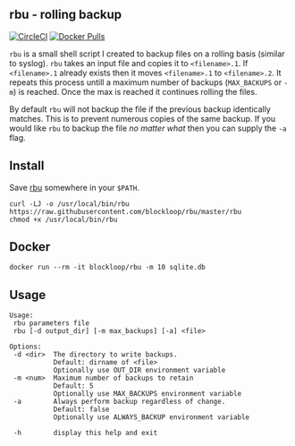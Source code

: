 rbu - **r**olling **b**ack**u**p
----

[![CircleCI](https://img.shields.io/circleci/project/github/blockloop/rbu.svg)](https://circleci.com/gh/blockloop/rbu)
[![Docker Pulls](https://img.shields.io/docker/pulls/blockloop/rbu.svg)](https://hub.docker.com/r/blockloop/rbu/)

`rbu` is a small shell script I created to backup files on a rolling basis (similar to syslog). `rbu` takes an input file and copies it to `<filename>.1`. If `<filename>.1` already exists then it moves `<filename>.1` to `<filename>.2`.  It repeats this process untill a maximum number of backups (`MAX_BACKUPS` or `-m`) is reached. Once the max is reached it continues rolling the files.

By default `rbu` will not backup the file if the previous backup identically matches. This is to prevent numerous copies of the same backup. If you would like `rbu` to backup the file _no matter what_ then you can supply the `-a` flag.

## Install

Save [rbu](rbu) somewhere in your `$PATH`.

```
curl -LJ -o /usr/local/bin/rbu https://raw.githubusercontent.com/blockloop/rbu/master/rbu
chmod +x /usr/local/bin/rbu
```

## Docker

```
docker run --rm -it blockloop/rbu -m 10 sqlite.db
```

## Usage

```
Usage:
 rbu parameters file
 rbu [-d output_dir] [-m max_backups] [-a] <file>

Options:
 -d <dir>  The directory to write backups.
           Default: dirname of <file>
           Optionally use OUT_DIR environment variable
 -m <num>  Maximum number of backups to retain
           Default: 5
           Optionally use MAX_BACKUPS environment variable
 -a        Always perform backup regardless of change.
           Default: false
           Optionally use ALWAYS_BACKUP environment variable

 -h        display this help and exit
```

